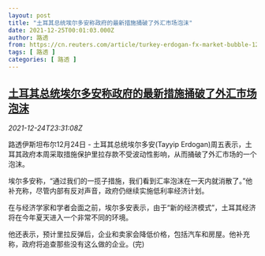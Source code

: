 ```yaml
---
layout: post
title: "土耳其总统埃尔多安称政府的最新措施捅破了外汇市场泡沫"
date: 2021-12-25T00:01:03.000Z
author: 路透
from: https://cn.reuters.com/article/turkey-erdogan-fx-market-bubble-1225-idCNKBS2J3131
tags: [ 路透 ]
categories: [ 路透 ]
---
```

<!--1640390463000-->
[土耳其总统埃尔多安称政府的最新措施捅破了外汇市场泡沫](https://cn.reuters.com/article/turkey-erdogan-fx-market-bubble-1225-idCNKBS2J3131)
------

<div>
<div><i>2021-12-24T23:31:08Z</i></div><p>路透伊斯坦布尔12月24日 - 土耳其总统埃尔多安(Tayyip Erdogan)周五表示，土耳其政府本周采取措施保护里拉存款不受波动性影响，从而捅破了外汇市场的一个泡沫。</p><p>埃尔多安称，“通过我们的一揽子措施，我们看到汇率泡沫在一天内就消散了。”他补充称，尽管内部有反对声音，政府仍继续实施低利率经济计划。</p><p>在与经济学家和学者会面之前，埃尔多安表示，由于“新的经济模式”，土耳其经济将在今年夏天进入一个非常不同的环境。</p><p>他还表示，预计里拉反弹后，企业和卖家会降低价格，包括汽车和房屋。他补充称，政府将追查那些没有这么做的企业。(完)</p>
</div>
